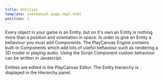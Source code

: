 ```yaml
---
title: Entities
template: usermanual-page.tmpl.html
position: 1
---
```


Every object in your game is an Entity, but on it's own an Entity is nothing more than a position and orientation in space. In order to give an Entity a behaviour you must add Components. The PlayCanvas Engine contains built-in Components which add lots of useful behaviour such as rendering a 3D model or playing audio. Using the Script Component custom behaviour can be written in Javascript.

Entities are edited in the PlayCanvas Editor. The Entity hierarchy is displayed in the Hierarchy panel.

